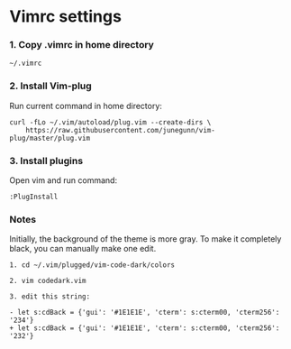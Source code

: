 # Vimrc settings

### 1. Copy .vimrc in home directory

```
~/.vimrc
```

###  2. Install Vim-plug
Run current command in home directory:
```
curl -fLo ~/.vim/autoload/plug.vim --create-dirs \
    https://raw.githubusercontent.com/junegunn/vim-plug/master/plug.vim
```


### 3. Install plugins
Open vim and run command:
```
:PlugInstall
```

### Notes
Initially, the background of the theme is more gray. To make it completely black, you can manually make one edit.
```
1. cd ~/.vim/plugged/vim-code-dark/colors

2. vim codedark.vim

3. edit this string:

- let s:cdBack = {'gui': '#1E1E1E', 'cterm': s:cterm00, 'cterm256': '234'}
+ let s:cdBack = {'gui': '#1E1E1E', 'cterm': s:cterm00, 'cterm256': '232'}
```
